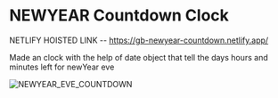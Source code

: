 # NEWYEAR Countdown Clock

NETLIFY HOISTED LINK -- https://gb-newyear-countdown.netlify.app/

Made an clock with the help of date object that 
tell the days hours and minutes left for newYear eve

![NEWYEAR_EVE_COUNTDOWN](https://user-images.githubusercontent.com/78648366/216781594-2eb7c9bf-a020-45e9-803f-ef26728b2564.gif)

